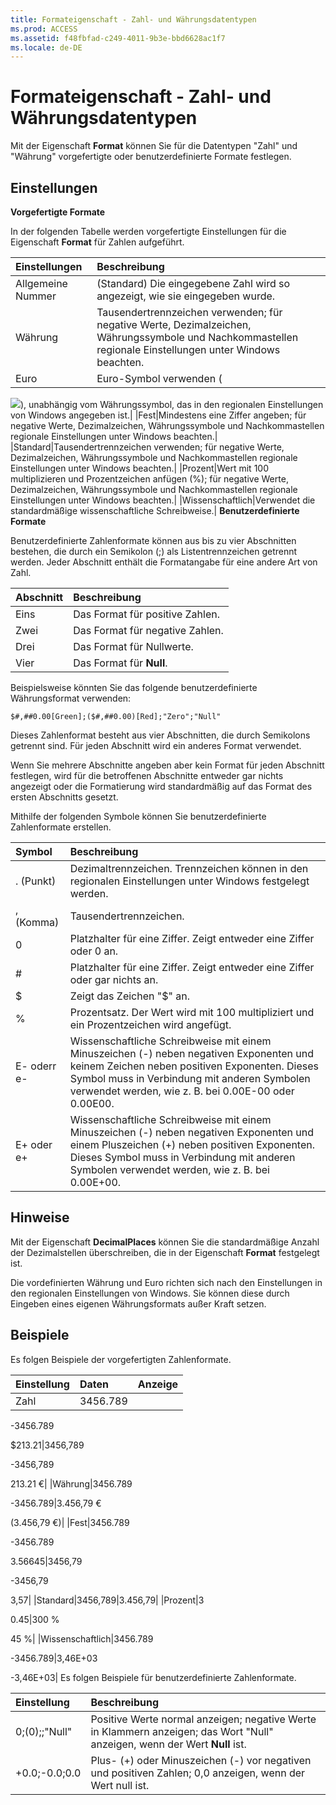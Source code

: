 ```yaml
---
title: Formateigenschaft - Zahl- und Währungsdatentypen
ms.prod: ACCESS
ms.assetid: f48fbfad-c249-4011-9b3e-bbd6628ac1f7
ms.locale: de-DE
---
```



# Formateigenschaft - Zahl- und Währungsdatentypen

Mit der Eigenschaft  **Format** können Sie für die Datentypen "Zahl" und "Währung" vorgefertigte oder benutzerdefinierte Formate festlegen.
 


## Einstellungen

 **Vorgefertigte Formate**
 

 
In der folgenden Tabelle werden vorgefertigte Einstellungen für die Eigenschaft  **Format** für Zahlen aufgeführt.
 

 


|**Einstellungen**|**Beschreibung**|
|:-----|:-----|
|Allgemeine Nummer|(Standard) Die eingegebene Zahl wird so angezeigt, wie sie eingegeben wurde.|
|Währung|Tausendertrennzeichen verwenden; für negative Werte, Dezimalzeichen, Währungssymbole und Nachkommastellen regionale Einstellungen unter Windows beachten.|
|Euro|Euro-Symbol verwenden (
 
![](images/euro_ZA06048440.gif)), unabhängig vom Währungssymbol, das in den regionalen Einstellungen von Windows angegeben ist.|
|Fest|Mindestens eine Ziffer angeben; für negative Werte, Dezimalzeichen, Währungssymbole und Nachkommastellen regionale Einstellungen unter Windows beachten.|
|Standard|Tausendertrennzeichen verwenden; für negative Werte, Dezimalzeichen, Währungssymbole und Nachkommastellen regionale Einstellungen unter Windows beachten.|
|Prozent|Wert mit 100 multiplizieren und Prozentzeichen anfügen (%); für negative Werte, Dezimalzeichen, Währungssymbole und Nachkommastellen regionale Einstellungen unter Windows beachten.|
|Wissenschaftlich|Verwendet die standardmäßige wissenschaftliche Schreibweise.|
 **Benutzerdefinierte Formate**
 

 
Benutzerdefinierte Zahlenformate können aus bis zu vier Abschnitten bestehen, die durch ein Semikolon (;) als Listentrennzeichen getrennt werden. Jeder Abschnitt enthält die Formatangabe für eine andere Art von Zahl.
 

 


|**Abschnitt**|**Beschreibung**|
|:-----|:-----|
|Eins|Das Format für positive Zahlen.|
|Zwei|Das Format für negative Zahlen.|
|Drei|Das Format für Nullwerte.|
|Vier|Das Format für  **Null**.|
Beispielsweise könnten Sie das folgende benutzerdefinierte Währungsformat verwenden:
 

 



```
$#,##0.00[Green];($#,##0.00)[Red];"Zero";"Null"
```

Dieses Zahlenformat besteht aus vier Abschnitten, die durch Semikolons getrennt sind. Für jeden Abschnitt wird ein anderes Format verwendet.
 

 
Wenn Sie mehrere Abschnitte angeben aber kein Format für jeden Abschnitt festlegen, wird für die betroffenen Abschnitte entweder gar nichts angezeigt oder die Formatierung wird standardmäßig auf das Format des ersten Abschnitts gesetzt.
 

 
Mithilfe der folgenden Symbole können Sie benutzerdefinierte Zahlenformate erstellen.
 

 


|**Symbol**|**Beschreibung**|
|:-----|:-----|
|. (Punkt)|Dezimaltrennzeichen. Trennzeichen können in den regionalen Einstellungen unter Windows festgelegt werden.|
|, (Komma)|Tausendertrennzeichen.|
|0|Platzhalter für eine Ziffer. Zeigt entweder eine Ziffer oder 0 an.|
|#|Platzhalter für eine Ziffer. Zeigt entweder eine Ziffer oder gar nichts an.|
|$|Zeigt das Zeichen "$" an.|
|%|Prozentsatz. Der Wert wird mit 100 multipliziert und ein Prozentzeichen wird angefügt.|
|E- oderr e-|Wissenschaftliche Schreibweise mit einem Minuszeichen (-) neben negativen Exponenten und keinem Zeichen neben positiven Exponenten. Dieses Symbol muss in Verbindung mit anderen Symbolen verwendet werden, wie z. B. bei 0.00E-00 oder 0.00E00.|
|E+ oder e+|Wissenschaftliche Schreibweise mit einem Minuszeichen (-) neben negativen Exponenten und einem Pluszeichen (+) neben positiven Exponenten. Dieses Symbol muss in Verbindung mit anderen Symbolen verwendet werden, wie z. B. bei 0.00E+00.|

## Hinweise

Mit der Eigenschaft  **DecimalPlaces** können Sie die standardmäßige Anzahl der Dezimalstellen überschreiben, die in der Eigenschaft **Format** festgelegt ist.
 

 
Die vordefinierten Währung und Euro richten sich nach den Einstellungen in den regionalen Einstellungen von Windows. Sie können diese durch Eingeben eines eigenen Währungsformats außer Kraft setzen.
 

 

## Beispiele

Es folgen Beispiele der vorgefertigten Zahlenformate.
 

 


|**Einstellung**|**Daten**|**Anzeige**|
|:-----|:-----|:-----|
|Zahl|3456.789
 
 -3456.789
 
 $213.21|3456,789
 
 -3456,789
 
 213.21 €|
|Währung|3456.789
 
 -3456.789|3.456,79 €
 
 (3.456,79 €)|
|Fest|3456.789
 
 -3456.789
 
 3.56645|3456,79
 
 -3456,79
 
 3,57|
|Standard|3456,789|3.456,79|
|Prozent|3
 
 0.45|300 %
 
 45 %|
|Wissenschaftlich|3456.789
 
 -3456.789|3,46E+03
 
 -3,46E+03|
Es folgen Beispiele für benutzerdefinierte Zahlenformate.
 

 


|**Einstellung**|**Beschreibung**|
|:-----|:-----|
|0;(0);;"Null"|Positive Werte normal anzeigen; negative Werte in Klammern anzeigen; das Wort "Null" anzeigen, wenn der Wert  **Null** ist.|
|+0.0;-0.0;0.0|Plus- (+) oder Minuszeichen (-) vor negativen und positiven Zahlen; 0,0 anzeigen, wenn der Wert null ist.|

